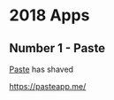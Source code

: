 # 2018 Apps


## Number 1 - Paste
[Paste](https://pasteapp.me/) has shaved

https://pasteapp.me/

## 